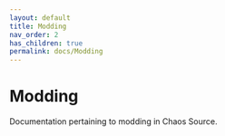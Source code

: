 ```yaml
---
layout: default
title: Modding
nav_order: 2
has_children: true
permalink: docs/Modding
---
```


# Modding

Documentation pertaining to modding in Chaos Source.